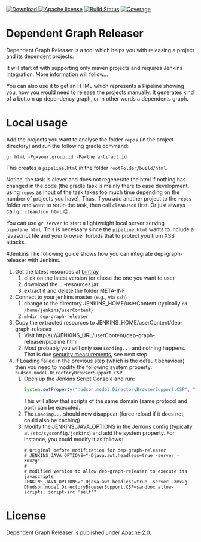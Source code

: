 [![Download](https://api.bintray.com/packages/loewenfels/oss/dep-graph-releaser/images/download.svg) ](https://bintray.com/loewenfels/oss/dep-graph-releaser/_latestVersion)
[![Apache license](https://img.shields.io/badge/license-Apache%202.0-brightgreen.svg)](http://opensource.org/licenses/Apache2.0)
[![Build Status](https://travis-ci.org/loewenfels/dep-graph-releaser.svg?tag=v0.1.3)](https://travis-ci.org/loewenfels/dep-graph-releaser/branches)
[![Coverage](https://codecov.io/github/loewenfels/dep-graph-releaser/coverage.svg?tag=v0.1.3)](https://codecov.io/github/loewenfels/dep-graph-releaser?tag=v0.1.3)

# Dependent Graph Releaser
Dependent Graph Releaser is a tool which helps you with releasing a project and its dependent projects.

It will start of with supporting only maven projects and requires Jenkins integration.
More information will follow...

You can also use it to get an HTML which represents a Pipeline showing you, how you would need to release the projects 
manually. It generates kind of a bottom up dependency graph, or in other words a dependents graph. 

# Local usage

Add the projects you want to analyse the folder `repos` (in the project directory) and run the following gradle command:
````
gr html -Pg=your.group.id -Pa=the.artifact.id
````
This creates a `pipeline.html` in the folder `rootFolder/build/html`. 

Notice, the task is clever and does not regenerate the html if nothing has changed in the code 
(the gradle task is mainly there to ease development, 
using `repos` as input of the task takes too much time depending on the number of projects you have).
Thus, if you add another project to the `repos` folder and want to rerun the task, then call `cleanJson` first. 
Or just always call `gr cleanJson html` :wink:. 

You can use `gr server` to start a lightweight local server serving `pipeline.html`. 
This is necessary since the `pipeline.html` wants to include a javascript file and your browser forbids that to protect you from XSS attacks.  

#Jenkins
The following guide shows how you can integrate dep-graph-releaser with Jenkins.

1. Get the latest resources at [bintray](https://dl.bintray.com/loewenfels/oss/ch/loewenfels/dep-graph-releaser-runner/)
   1. click on the latest version (or chose the one you want to use)
   2. download the ...-resources.jar
   3. extract it and delete the folder META-INF
2. Connect to your jenkins master (e.g., via ssh)
   1. change to the directory JENKINS_HOME/userContent (typically `cd /home/jenkins/userContent`)
   2. `mkdir dep-graph-releaser`
3. Copy the extracted resources to JENKINS_HOME/userContent/dep-graph-releaser
   1. Visit http(s)://JENKINS_URL/userContent/dep-graph-releaser/pipeline.html
   2. Most probably you will only see `Loading...` and nothing happens. That is due 
      [security measurements](https://wiki.jenkins.io/display/JENKINS/Configuring+Content+Security+Policy), see next step
4. If Loading failed in the previous step (which is the default behaviour) 
   then you need to modify the following system property: `hudson.model.DirectoryBrowserSupport.CSP`
   1. Open up the Jenkins Script Console and run: 
      ```groovy
      System.setProperty("hudson.model.DirectoryBrowserSupport.CSP", "sandbox allow-scripts; script-src 'self'");
      ```
      This will allow that scripts of the same domain (same protocol and port) can be executed.
   2. The `Loading...` should now disappear (force reload if it does not, could also be caching)
   3. Modify the JENKINS_JAVA_OPTIONS in the Jenkins config (typically at `/etc/sysconfig/jenkins`) and add the system property.
      For instance, you could modify it as follows:
      ```
      # Original before modification for dep-graph-releaser
      # JENKINS_JAVA_OPTIONS="-Djava.awt.headless=true -server -Xmx2g"
      #
      # Modified version to allow dep-graph-releaser to execute its javascripts
      JENKINS_JAVA_OPTIONS="-Djava.awt.headless=true -server -Xmx2g -Dhudson.model.DirectoryBrowserSupport.CSP=sandbox allow-scripts; script-src 'self'"
      ```
   
                

# License
Dependent Graph Releaser is published under [Apache 2.0](http://opensource.org/licenses/Apache2.0). 
